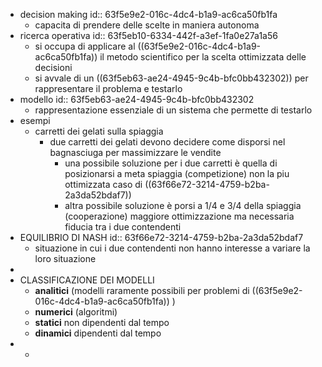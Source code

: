 - decision making
  id:: 63f5e9e2-016c-4dc4-b1a9-ac6ca50fb1fa
	- capacita di prendere delle scelte in maniera autonoma
- ricerca operativa
  id:: 63f5eb10-6334-442f-a3ef-1fa0e27a1a56
	- si occupa di applicare al ((63f5e9e2-016c-4dc4-b1a9-ac6ca50fb1fa)) il metodo scientifico per la scelta ottimizzata delle decisioni
	- si avvale di un ((63f5eb63-ae24-4945-9c4b-bfc0bb432302)) per rappresentare il problema e testarlo
- modello
  id:: 63f5eb63-ae24-4945-9c4b-bfc0bb432302
	- rappresentazione essenziale di un sistema che permette di testarlo
- esempi
	- carretti dei gelati sulla spiaggia
		- due carretti dei gelati devono decidere come disporsi nel bagnasciuga per massimizzare le vendite
			- una possibile soluzione per i due carretti è quella di posizionarsi a meta spiaggia (competizione) non la piu ottimizzata caso di ((63f66e72-3214-4759-b2ba-2a3da52bdaf7))
			- altra possibile soluzione è porsi a 1/4 e 3/4 della spiaggia (cooperazione) maggiore ottimizzazione ma necessaria fiducia tra i due contendenti
- EQUILIBRIO DI NASH
  id:: 63f66e72-3214-4759-b2ba-2a3da52bdaf7
	- situazione in cui i due contendenti non hanno interesse a variare la loro situazione
-
- CLASSIFICAZIONE DEI MODELLI
	- **analitici** (modelli raramente possibili per problemi di ((63f5e9e2-016c-4dc4-b1a9-ac6ca50fb1fa)) )
	- **numerici** (algoritmi)
	- **statici**  non dipendenti dal tempo
	- **dinamici** dipendenti dal tempo
-
	-